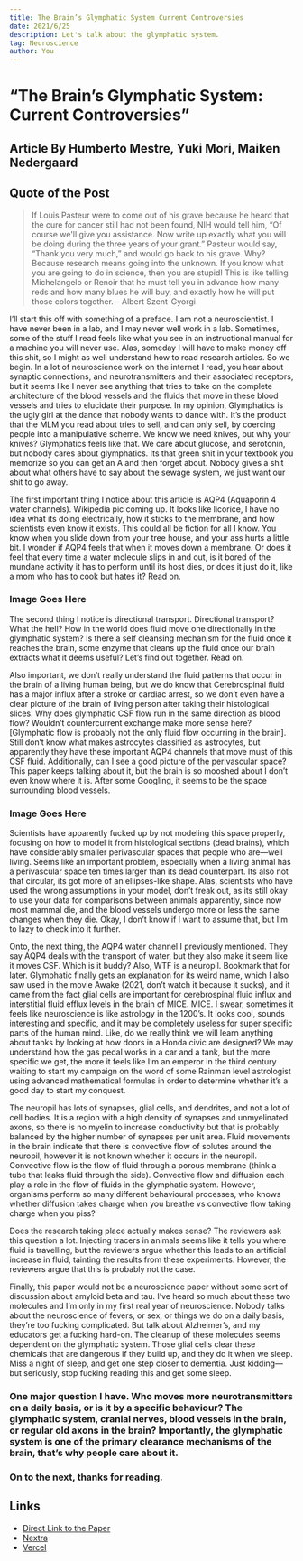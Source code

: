 ```yaml
---
title: The Brain’s Glymphatic System Current Controversies
date: 2021/6/25
description: Let's talk about the glymphatic system.
tag: Neuroscience
author: You
---
```


# “The Brain’s Glymphatic System: Current Controversies”

## Article By Humberto Mestre, Yuki Mori, Maiken Nedergaard 

## Quote of the Post

> If Louis Pasteur were to come out of his grave because he heard that the cure for cancer still had not been found, NIH would tell him, “Of course we'll give you assistance. Now write up exactly what you will be doing during the three years of your grant.” Pasteur would say, “Thank you very much,” and would go back to his grave. Why? Because research means going into the unknown. If you know what you are going to do in science, then you are stupid! This is like telling Michelangelo or Renoir that he must tell you in advance how many reds and how many blues he will buy, and exactly how he will put those colors together. – Albert Szent-Gyorgi


I’ll start this off with something of a preface. I am not a neuroscientist. I have never been in a lab, and I may never well work in a lab. Sometimes, some of the stuff I read feels like what you see in an instructional manual for a machine you will never use. Alas, someday I will have to make money off this shit, so I might as well understand how to read research articles. So we begin. In a lot of neuroscience work on the internet I read, you hear about synaptic connections, and neurotransmitters and their associated receptors, but it seems like I never see anything that tries to take on the complete architecture of the blood vessels and the fluids that move in these blood vessels and tries to elucidate their purpose. In my opinion, Glymphatics is the ugly girl at the dance that nobody wants to dance with. It’s the product that the MLM you read about tries to sell, and can only sell, by coercing people into a manipulative scheme. We know we need knives, but why your knives? Glymphatics feels like that. We care about glucose, and serotonin, but nobody cares about glymphatics. Its that green shit in your textbook you memorize so you can get an A and then forget about. Nobody gives a shit about what others have to say about the sewage system, we just want our shit to go away.

The first important thing I notice about this article is AQP4 (Aquaporin 4 water channels). Wikipedia pic coming up. It looks like licorice, I have no idea what its doing electrically, how it sticks to the membrane, and how scientists even know it exists. This could all be fiction for all I know. You know when you slide down from your tree house, and your ass hurts a little bit. I wonder if AQP4 feels that when it moves down a membrane. Or does it feel that every time a water molecule slips in and out, is it bored of the mundane activity it has to perform until its host dies, or does it just do it, like a mom who has to cook but hates it? Read on.

### Image Goes Here

The second thing I notice is directional transport. Directional transport? What the hell? How in the world does fluid move one directionally in the glymphatic system? Is there a self cleansing mechanism for the fluid once it reaches the brain, some enzyme that cleans up the fluid once our brain extracts what it deems useful? Let’s find out together. Read on. 

Also important, we don’t really understand the fluid patterns that occur in the brain of a living human being, but we do know that Cerebrospinal fluid has a major influx after a stroke or cardiac arrest, so we don’t even have a clear picture of the brain of living person after taking their histological slices. 
Why does glymphatic CSF flow run in the same direction as blood flow? Wouldn’t countercurrent exchange make more sense here? [Glymphatic flow is probably not the only fluid flow occurring in the brain]. Still don’t know what makes astrocytes classified as astrocytes, but apparently they have these important AQP4 channels that move must of this CSF fluid. 
Additionally, can I see a good picture of the perivascular space? This paper keeps talking about it, but the brain is so mooshed about I don’t even know where it is. After some Googling, it seems to be the space surrounding blood vessels.

### Image Goes Here

Scientists have apparently fucked up by not modeling this space properly, focusing on how to model it from histological sections (dead brains), which have considerably smaller perivascular spaces that people who are—well living. Seems like an important problem, especially when a living animal has a perivascular space ten times larger than its dead counterpart. Its also not that circular, its got more of an ellipses-like shape. Alas, scientists who have used the wrong assumptions in your model, don’t freak out, as its still okay to use your data for comparisons between animals apparently, since now most mammal die, and the blood vessels undergo more or less the same changes when they die. Okay, I don’t know if I want to assume that, but I’m to lazy to check into it further.

Onto, the next thing, the AQP4 water channel I previously mentioned. They say AQP4 deals with the transport of water, but they also make it seem like it moves CSF. Which is it buddy? Also, WTF is a neuropil. Bookmark that for later. Glymphatic finally gets an explanation for its weird name, which I also saw used in the movie Awake (2021, don’t watch it because it sucks), and it came from the fact glial cells are important for cerebrospinal fluid influx and interstitial fluid efflux levels in the brain of MICE. MICE. I swear, sometimes it feels like neuroscience is like astrology in the 1200’s. It looks cool, sounds interesting and specific, and it may be completely useless for super specific parts of the human mind. Like, do we really think we will learn anything about tanks by looking at how doors in a Honda civic are designed? We may understand how the gas pedal works in a car and a tank, but the more specific we get, the more it feels like I’m an emperor in the third century waiting to start my campaign on the word of some Rainman level astrologist using advanced mathematical formulas in order to determine whether it’s a good day to start my conquest.

The neuropil has lots of synapses, glial cells, and dendrites, and not a lot of cell bodies. It is a region with a high density of synapses and unmyelinated axons, so there is no myelin to increase conductivity but that is probably balanced by the higher number of synapses per unit area. Fluid movements in the brain indicate that there is convective flow of solutes around the neuropil, however it is not known whether it occurs in the neuropil. Convective flow is the flow of fluid through a porous membrane (think a tube that leaks fluid through the side). Convective flow and diffusion each play a role in the flow of fluids in the glymphatic system. However, organisms perform so many different behavioural processes, who knows whether diffusion takes charge when you breathe vs convective flow taking charge when you piss?

Does the research taking place actually makes sense? The reviewers ask this question a lot. Injecting tracers in animals seems like it tells you where fluid is travelling, but the reviewers argue whether this leads to an artificial increase in fluid, tainting the results from these experiments. However, the reviewers argue that this is probably not the case. 

Finally, this paper would not be a neuroscience paper without some sort of discussion about amyloid beta and tau. I’ve heard so much about these two molecules and I’m only in my first real year of neuroscience. Nobody talks about the neuroscience of fevers, or sex, or things we do on a daily basis, they’re too fucking complicated. But talk about Alzheimer’s, and my educators get a fucking hard-on. The cleanup of these molecules seems dependent on the glymphatic system. Those glial cells clear these chemicals that are dangerous if they build up, and they do it when we sleep. Miss a night of sleep, and get one step closer to dementia. Just kidding—but seriously, stop fucking reading this and get some sleep.

### One major question I have. Who moves more neurotransmitters on a daily basis, or is it by a specific behaviour? The glymphatic system, cranial nerves, blood vessels in the brain, or regular old axons in the brain? Importantly, the glymphatic system is one of the primary clearance mechanisms of the brain, that’s why people care about it.

### On to the next, thanks for reading. 

## Links

- [Direct Link to the Paper](https://doi.org/10.1016/j.tins.2020.04.003)
- [Nextra](https://nextra.vercel.app/)
- [Vercel](http://vercel.com)


